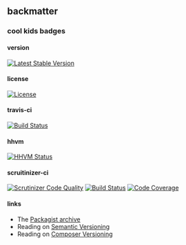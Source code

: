 
## backmatter

### cool kids badges

#### version

[![Latest Stable Version](https://poser.pugx.org/chevron/kernel/v/stable.svg)](https://packagist.org/packages/chevron/kernel)

#### license

[![License](https://poser.pugx.org/chevron/kernel/license.svg)](https://packagist.org/packages/chevron/kernel)

#### travis-ci

[![Build Status](https://travis-ci.org/chevronphp/kernel.svg?branch=master)](https://travis-ci.org/chevronphp/kernel)

#### hhvm

[![HHVM Status](http://hhvm.h4cc.de/badge/chevron/kernel.png)](http://hhvm.h4cc.de/package/chevron/kernel)

#### scruitinizer-ci

[![Scrutinizer Code Quality](https://scrutinizer-ci.com/g/chevronphp/kernel/badges/quality-score.png?b=master)](https://scrutinizer-ci.com/g/chevronphp/kernel/?branch=master)
[![Build Status](https://scrutinizer-ci.com/g/chevronphp/kernel/badges/build.png?b=master)](https://scrutinizer-ci.com/g/chevronphp/kernel/build-status/master)
[![Code Coverage](https://scrutinizer-ci.com/g/chevronphp/kernel/badges/coverage.png?b=master)](https://scrutinizer-ci.com/g/chevronphp/kernel/?branch=master)

#### links

  - The [Packagist archive](https://packagist.org/packages/chevron/kernel)
  - Reading on [Semantic Versioning](http://semver.org/)
  - Reading on [Composer Versioning](https://getcomposer.org/doc/01-basic-usage.md#package-versions)
